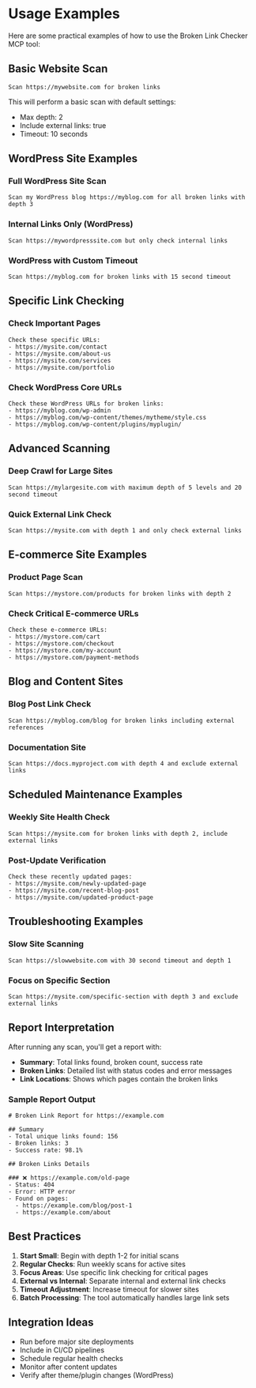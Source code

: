 # Usage Examples

Here are some practical examples of how to use the Broken Link Checker MCP tool:

## Basic Website Scan

```
Scan https://mywebsite.com for broken links
```

This will perform a basic scan with default settings:
- Max depth: 2
- Include external links: true
- Timeout: 10 seconds

## WordPress Site Examples

### Full WordPress Site Scan
```
Scan my WordPress blog https://myblog.com for all broken links with depth 3
```

### Internal Links Only (WordPress)
```
Scan https://mywordpresssite.com but only check internal links
```

### WordPress with Custom Timeout
```
Scan https://myblog.com for broken links with 15 second timeout
```

## Specific Link Checking

### Check Important Pages
```
Check these specific URLs:
- https://mysite.com/contact
- https://mysite.com/about-us
- https://mysite.com/services
- https://mysite.com/portfolio
```

### Check WordPress Core URLs
```
Check these WordPress URLs for broken links:
- https://myblog.com/wp-admin
- https://myblog.com/wp-content/themes/mytheme/style.css
- https://myblog.com/wp-content/plugins/myplugin/
```

## Advanced Scanning

### Deep Crawl for Large Sites
```
Scan https://mylargesite.com with maximum depth of 5 levels and 20 second timeout
```

### Quick External Link Check
```
Scan https://mysite.com with depth 1 and only check external links
```

## E-commerce Site Examples

### Product Page Scan
```
Scan https://mystore.com/products for broken links with depth 2
```

### Check Critical E-commerce URLs
```
Check these e-commerce URLs:
- https://mystore.com/cart
- https://mystore.com/checkout
- https://mystore.com/my-account
- https://mystore.com/payment-methods
```

## Blog and Content Sites

### Blog Post Link Check
```
Scan https://myblog.com/blog for broken links including external references
```

### Documentation Site
```
Scan https://docs.myproject.com with depth 4 and exclude external links
```

## Scheduled Maintenance Examples

### Weekly Site Health Check
```
Scan https://mysite.com for broken links with depth 2, include external links
```

### Post-Update Verification
```
Check these recently updated pages:
- https://mysite.com/newly-updated-page
- https://mysite.com/recent-blog-post
- https://mysite.com/updated-product-page
```

## Troubleshooting Examples

### Slow Site Scanning
```
Scan https://slowwebsite.com with 30 second timeout and depth 1
```

### Focus on Specific Section
```
Scan https://mysite.com/specific-section with depth 3 and exclude external links
```

## Report Interpretation

After running any scan, you'll get a report with:

- **Summary**: Total links found, broken count, success rate
- **Broken Links**: Detailed list with status codes and error messages
- **Link Locations**: Shows which pages contain the broken links

### Sample Report Output
```
# Broken Link Report for https://example.com

## Summary
- Total unique links found: 156
- Broken links: 3
- Success rate: 98.1%

## Broken Links Details

### ❌ https://example.com/old-page
- Status: 404
- Error: HTTP error
- Found on pages:
  - https://example.com/blog/post-1
  - https://example.com/about
```

## Best Practices

1. **Start Small**: Begin with depth 1-2 for initial scans
2. **Regular Checks**: Run weekly scans for active sites
3. **Focus Areas**: Use specific link checking for critical pages
4. **External vs Internal**: Separate internal and external link checks
5. **Timeout Adjustment**: Increase timeout for slower sites
6. **Batch Processing**: The tool automatically handles large link sets

## Integration Ideas

- Run before major site deployments
- Include in CI/CD pipelines
- Schedule regular health checks
- Monitor after content updates
- Verify after theme/plugin changes (WordPress)